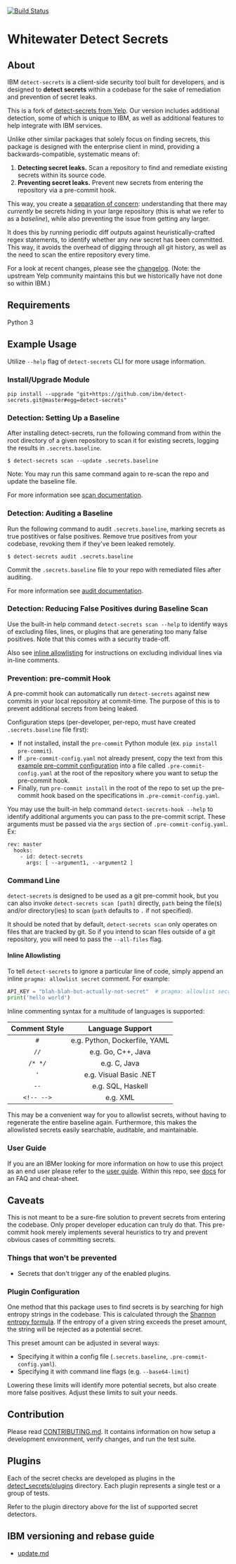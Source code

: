 [![Build Status](https://travis.ibm.com/Whitewater/whitewater-detect-secrets.svg?token=tSTYkwXezbKBusqJ3V4L&branch=master)](https://travis.ibm.com/Whitewater/whitewater-detect-secrets)

# Whitewater Detect Secrets

## About

IBM `detect-secrets` is a client-side security tool built for developers, and is designed to **detect secrets** within a codebase for the sake of remediation and prevention of secret leaks.

This is a fork of [detect-secrets from Yelp](https://github.com/Yelp/detect-secrets). Our version includes additional detection, some of which is unique to IBM, as well as additional features to help integrate with IBM services.

Unlike other similar packages that solely focus on finding secrets,
this package is designed with the enterprise client in mind,
providing a backwards-compatible, systematic means of:

1. **Detecting secret leaks.** Scan a repository to find and remediate existing secrets within its source code.
2. **Preventing secret leaks.** Prevent new secrets from entering the repository via a pre-commit hook.

This way, you create a
[separation of concern](https://en.wikipedia.org/wiki/Separation_of_concerns):
understanding that there may _currently_ be secrets hiding in your large repository
(this is what we refer to as a _baseline_),
while also preventing the issue from getting any larger.

It does this by running periodic diff outputs against heuristically-crafted
regex statements, to identify whether any _new_ secret has been committed. This
way, it avoids the overhead of digging through all git history, as well as the
need to scan the entire repository every time.

For a look at recent changes, please see the
[changelog](/CHANGELOG.md).
(Note: the upstream Yelp community maintains this but we historically have not done so within IBM.)

## Requirements

Python 3

## Example Usage

Utilize `--help` flag of `detect-secrets` CLI for more usage information.

### Install/Upgrade Module

`pip install --upgrade "git+https://github.com/ibm/detect-secrets.git@master#egg=detect-secrets"`

### Detection: Setting Up a Baseline

After installing detect-secrets, run the following command from within the root directory of a given repository to scan it for existing secrets, logging the results in `.secrets.baseline`.

```
$ detect-secrets scan --update .secrets.baseline
```

Note: You may run this same command again to re-scan the repo and update the baseline file.

For more information see [scan documentation](/docs/scan.md).

### Detection: Auditing a Baseline

Run the following command to audit `.secrets.baseline`, marking secrets as true postitives or false positives. Remove true positives from your codebase, revoking them if they've been leaked remotely.

```
$ detect-secrets audit .secrets.baseline
```

Commit the `.secrets.baseline` file to your repo with remediated files after auditing.

For more information see [audit documentation](/docs/audit.md#what-to-do-after-marking-an-potential-secret-as-a-valid-secret?).

### Detection: Reducing False Positives during Baseline Scan

Use the built-in help command `detect-secrets scan --help` to identify ways of excluding files, lines, or plugins that are generating too many false positives. Note that this comes with a security trade-off.

Also see [inline allowlisting](#inline-allowlisting) for instructions on excluding individual lines via in-line comments.

### Prevention: pre-commit Hook

A pre-commit hook can automatically run `detect-secrets` against new commits in your local repository at commit-time. The purpose of this is to prevent additional secrets from being leaked.

Configuration steps (per-developer, per-repo, must have created `.secrets.baseline` file first):

-   If not installed, install the `pre-commit` Python module (ex. `pip install pre-commit`).
-   If `.pre-commit-config.yaml` not already present, copy the text from this [example pre-commit configuration](/user-config/.pre-commit-config.yaml)
    into a file called `.pre-commit-config.yaml` at the root of the repository where you want to setup the pre-commit hook.
-   Finally, run `pre-commit install` in the root of the repo to set up the pre-commit hook based on the specifications in `.pre-commit-config.yaml`.

You may use the built-in help command `detect-secrets-hook --help` to identify additional arguments you can pass to the pre-commit script. These arguments must be passed via the `args` section of `.pre-commit-config.yaml`. Ex:

```
rev: master
  hooks:
    - id: detect-secrets
      args: [ --argument1, --argument2 ]
```

### Command Line

`detect-secrets` is designed to be used as a git pre-commit hook, but you can also invoke `detect-secrets scan [path]` directly, `path` being the file(s) and/or directory(ies) to scan (`path` defaults to `.` if not specified).

It should be noted that by default, `detect-secrets scan` only operates on files that are tracked by git. So if you intend to scan files outside of a git repository, you will need to pass the `--all-files` flag.

#### Inline Allowlisting

To tell `detect-secrets` to ignore a particular line of code, simply append an
inline `pragma: allowlist secret` comment. For example:

```python
API_KEY = "blah-blah-but-actually-not-secret"  # pragma: allowlist secret
print('hello world')
```

Inline commenting syntax for a multitude of languages is supported:

| Comment Style |       Language Support        |
| :-----------: | :---------------------------: |
|      `#`      | e.g. Python, Dockerfile, YAML |
|     `//`      |      e.g. Go, C++, Java       |
|    `/* */`    |         e.g. C, Java          |
|      `'`      |    e.g. Visual Basic .NET     |
|     `--`      |       e.g. SQL, Haskell       |
|  `<!-- -->`   |           e.g. XML            |

This may be a convenient way for you to allowlist secrets, without having to
regenerate the entire baseline again. Furthermore, this makes the allowlisted
secrets easily searchable, auditable, and maintainable.

### User Guide

If you are an IBMer looking for more information on how to use this project as an end user please refer to the [user guide](https://w3.ibm.com/w3publisher/detect-secrets/developer-tool). Within this repo, see [docs](/docs) for an FAQ and cheat-sheet.

## Caveats

This is not meant to be a sure-fire solution to prevent secrets from entering
the codebase. Only proper developer education can truly do that. This pre-commit
hook merely implements several heuristics to try and prevent obvious cases of
committing secrets.

### Things that won't be prevented

-   Secrets that don't trigger any of the enabled plugins.

### Plugin Configuration

One method that this package uses to find secrets is by searching for high
entropy strings in the codebase. This is calculated through the [Shannon entropy
formula](http://blog.dkbza.org/2007/05/scanning-data-for-entropy-anomalies.html).
If the entropy of a given string exceeds the preset amount, the string will be
rejected as a potential secret.

This preset amount can be adjusted in several ways:

-   Specifying it within a config file (`.secrets.baseline`, `.pre-commit-config.yaml`).
-   Specifying it with command line flags (e.g. `--base64-limit`)

Lowering these limits will identify more potential secrets, but also create
more false positives. Adjust these limits to suit your needs.

## Contribution

Please read [CONTRIBUTING.md](/CONTRIBUTING.md). It contains information on how setup a development environment, verify changes, and run the test suite.

## Plugins

Each of the secret checks are developed as plugins in the [detect_secrets/plugins](/detect_secrets/plugins) directory. Each plugin represents a single test or a group of tests.

Refer to the plugin directory above for the list of supported secret detectors.

## IBM versioning and rebase guide

-   [update.md](./update.md)
